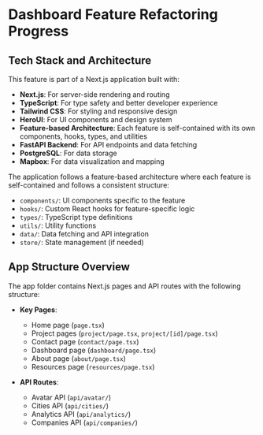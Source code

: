 # Dashboard Feature Refactoring Progress

## Tech Stack and Architecture

This feature is part of a Next.js application built with:
- **Next.js**: For server-side rendering and routing
- **TypeScript**: For type safety and better developer experience
- **Tailwind CSS**: For styling and responsive design
- **HeroUI**: For UI components and design system
- **Feature-based Architecture**: Each feature is self-contained with its own components, hooks, types, and utilities
- **FastAPI Backend**: For API endpoints and data fetching
- **PostgreSQL**: For data storage
- **Mapbox**: For data visualization and mapping

The application follows a feature-based architecture where each feature is self-contained and follows a consistent structure:
- `components/`: UI components specific to the feature
- `hooks/`: Custom React hooks for feature-specific logic
- `types/`: TypeScript type definitions
- `utils/`: Utility functions
- `data/`: Data fetching and API integration
- `store/`: State management (if needed)

## App Structure Overview

The app folder contains Next.js pages and API routes with the following structure:
- **Key Pages**:
  - Home page (`page.tsx`)
  - Project pages (`project/page.tsx`, `project/[id]/page.tsx`)
  - Contact page (`contact/page.tsx`)
  - Dashboard page (`dashboard/page.tsx`)
  - About page (`about/page.tsx`)
  - Resources page (`resources/page.tsx`)

- **API Routes**:
  - Avatar API (`api/avatar/`)
  - Cities API (`api/cities/`)
  - Analytics API (`api/analytics/`)
  - Companies API (`api/companies/`) 